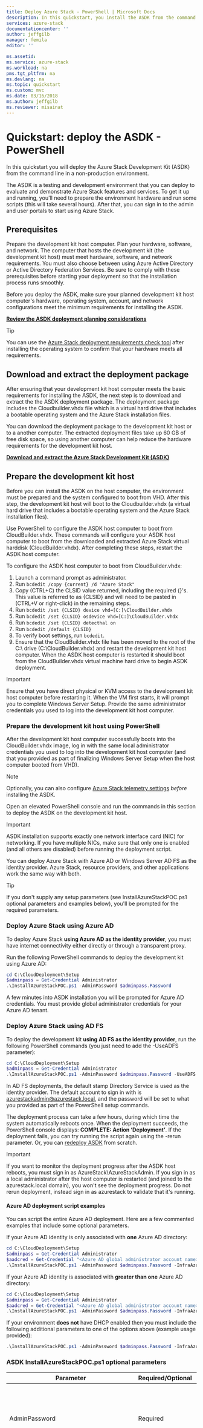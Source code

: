 ```yaml
---
title: Deploy Azure Stack - PowerShell | Microsoft Docs
description: In this quickstart, you install the ASDK from the command line.
services: azure-stack
documentationcenter: ''
author: jeffgilb
manager: femila
editor: ''

ms.assetid: 
ms.service: azure-stack
ms.workload: na
pms.tgt_pltfrm: na
ms.devlang: na
ms.topic: quickstart
ms.custom: mvc
ms.date: 03/16/2018
ms.author: jeffgilb
ms.reviewer: misainat
---
```


# Quickstart: deploy the ASDK - PowerShell
In this quickstart you will deploy the Azure Stack Development Kit (ASDK) from the command line in a non-production environment. 

The ASDK is a testing and development environment that you can deploy to evaluate and demonstrate Azure Stack features and services. To get it up and running, you'll need to prepare the environment hardware and run some scripts (this will take several hours). After that, you can sign in to the admin and user portals to start using Azure Stack.

## Prerequisites 
Prepare the development kit host computer. Plan your hardware, software, and network. The computer that hosts the development kit (the development kit host) must meet hardware, software, and network requirements. You must also choose between using Azure Active Directory or Active Directory Federation Services. Be sure to comply with these prerequisites before starting your deployment so that the installation process runs smoothly. 

Before you deploy the ASDK, make sure your planned development kit host computer's hardware, operating system, account, and network configurations meet the minimum requirements for installing the ASDK.

**[Review the ASDK deployment planning considerations](asdk-deploy-considerations.md)**

> [!TIP]
> You can use the [Azure Stack deployment requirements check tool](https://gallery.technet.microsoft.com/Deployment-Checker-for-50e0f51b) after installing the operating system to confirm that your hardware meets all requirements.

## Download and extract the deployment package
After ensuring that your development kit host computer meets the basic requirements for installing the ASDK, the next step is to download and extract the the ASDK deployment package. The deployment package includes the Cloudbuilder.vhdx file which is a virtual hard drive that includes a bootable operating system and the Azure Stack installation files.

You can download the deployment package to the development kit host or to a another computer. The extracted deployment files take up 60 GB of free disk space, so using another computer can help reduce the hardware requirements for the development kit host.

**[Download and extract the Azure Stack Development Kit (ASDK)](asdk-download.md)**

## Prepare the development kit host
Before you can install the ASDK on the host computer, the environment must be prepared and the system configured to boot from VHD. After this step, the development kit host will boot to the Cloudbuilder.vhdx (a virtual hard drive that includes a bootable operating system and the Azure Stack installation files).

Use PowerShell to configure the ASDK host computer to boot from CloudBuilder.vhdx. These commands will configure your ASDK host computer to boot from the downloaded and extracted Azure Stack virtual harddisk (CloudBuilder.vhdx). After completing these steps, restart the ASDK host computer.

To configure the ASDK host computer to boot from CloudBuilder.vhdx:

  1. Launch a command prompt as administrator.
  2. Run `bcdedit /copy {current} /d "Azure Stack"`
  3. Copy (CTRL+C) the CLSID value returned, including the required {}'s. This value is referred to as {CLSID} and will need to be pasted in (CTRL+V or right-click) in the remaining steps.
  4. Run `bcdedit /set {CLSID} device vhd=[C:]\CloudBuilder.vhdx` 
  5. Run `bcdedit /set {CLSID} osdevice vhd=[C:]\CloudBuilder.vhdx` 
  6. Run `bcdedit /set {CLSID} detecthal on` 
  7. Run `bcdedit /default {CLSID}`
  8. To verify boot settings, run `bcdedit`. 
  9. Ensure that the CloudBuilder.vhdx file has been moved to the root of the C:\ drive (C:\CloudBuilder.vhdx) and restart the development kit host computer. When the ASDK host computer is restarted it should boot from the CloudBuilder.vhdx virtual machine hard drive to begin ASDK deployment. 

> [!IMPORTANT]
> Ensure that you have direct physical or KVM access to the development kit host computer before restarting it. When the VM first starts, it will prompt you to complete Windows Server Setup. Provide the same administrator credentials you used to log into the development kit host computer. 

### Prepare the development kit host using PowerShell 
After the development kit host computer successfully boots into the CloudBuilder.vhdx image, log in with the same local administrator credentials you used to log into the development kit host computer (and that you provided as part of finalizing Windows Server Setup when the host computer booted from VHD). 

> [!NOTE]
> Optionally, you can also configure [Azure Stack telemetry settings](asdk-telemetry.md) *before* installing the ASDK.

Open an elevated PowerShell console and run the commands in this section to deploy the ASDK on the development kit host.

> [!IMPORTANT] 
> ASDK installation supports exactly one network interface card (NIC) for networking. If you have multiple NICs, make sure that only one is enabled (and all others are disabled) before running the deployment script.

You can deploy Azure Stack with Azure AD or Windows Server AD FS as the identity provider. Azure Stack, resource providers, and other applications work the same way with both.

> [!TIP]
> If you don't supply any setup parameters (see InstallAzureStackPOC.ps1 optional parameters and examples below), you'll be prompted for the required parameters.

### Deploy Azure Stack using Azure AD 
To deploy Azure Stack **using Azure AD as the identity provider**, you must have internet connectivity either directly or through a transparent proxy. 

Run the following PowerShell commands to deploy the development kit using Azure AD:

  ```powershell
  cd C:\CloudDeployment\Setup     
  $adminpass = Get-Credential Administrator     
  .\InstallAzureStackPOC.ps1 -AdminPassword $adminpass.Password
  ```

A few minutes into ASDK installation you will be prompted for Azure AD credentials. You must provide global administrator credentials for your Azure AD tenant. 

### Deploy Azure Stack using AD FS 
To deploy the development kit **using AD FS as the identity provider**, run the following PowerShell commands (you just need to add the -UseADFS parameter): 

  ```powershell
  cd C:\CloudDeployment\Setup     
  $adminpass = Get-Credential Administrator 
  .\InstallAzureStackPOC.ps1 -AdminPassword $adminpass.Password -UseADFS
  ```

In AD FS deployments, the default stamp Directory Service is used as the identity provider. The default account to sign in with is azurestackadmin@azurestack.local, and the password will be set to what you provided as part of the PowerShell setup commands.

The deployment process can take a few hours, during which time the system automatically reboots once. When the deployment succeeds, the PowerShell console displays: **COMPLETE: Action ‘Deployment’**. If the deployment fails, you can try running the script again using the -rerun parameter. Or, you can [redeploy ASDK](.\azure-stack-redeploy.md) from scratch.

> [!IMPORTANT]
> If you want to monitor the deployment progress after the ASDK host reboots, you must sign in as AzureStack\AzureStackAdmin. If you sign in as a local administrator after the host computer is restarted (and joined to the azurestack.local domain), you won't see the deployment progress. Do not rerun deployment, instead sign in as azurestack to validate that it's running.


#### Azure AD deployment script examples
You can script the entire Azure AD deployment. Here are a few commented examples that include some optional parameters.

If your Azure AD identity is only associated with **one** Azure AD directory:
```powershell
cd C:\CloudDeployment\Setup 
$adminpass = Get-Credential Administrator 
$aadcred = Get-Credential "<Azure AD global administrator account name>" 
.\InstallAzureStackPOC.ps1 -AdminPassword $adminpass.Password -InfraAzureDirectoryTenantAdminCredential $aadcred -TimeServer 52.168.138.145 #Example time server IP address.
```

If your Azure AD identity is associated with **greater than one** Azure AD directory:
```powershell
cd C:\CloudDeployment\Setup 
$adminpass = Get-Credential Administrator 
$aadcred = Get-Credential "<Azure AD global administrator account name>" #Example: user@AADDirName.onmicrosoft.com 
.\InstallAzureStackPOC.ps1 -AdminPassword $adminpass.Password -InfraAzureDirectoryTenantAdminCredential $aadcred -InfraAzureDirectoryTenantName "<Azure AD directory in the form of domainname.onmicrosoft.com or an Azure AD verified custom domain name>" -TimeServer 52.168.138.145 #Example time server IP address.
```

If your environment **does not** have DHCP enabled then you must include the following additional parameters to one of the options above (example usage provided): 

```powershell
.\InstallAzureStackPOC.ps1 -AdminPassword $adminpass.Password -InfraAzureDirectoryTenantAdminCredential $aadcred -NatIPv4Subnet 10.10.10.0/24 -NatIPv4Address 10.10.10.3 -NatIPv4DefaultGateway 10.10.10.1 -TimeServer 10.222.112.26
```

### ASDK InstallAzureStackPOC.ps1 optional parameters
|Parameter|Required/Optional|Description|
|-----|-----|-----|
|AdminPassword|Required|Sets the local administrator account and all other user accounts on all the virtual machines created as part of development kit deployment. This password must match the current local administrator password on the host.|
|InfraAzureDirectoryTenantName|Required|Sets the tenant directory. Use this parameter to specify a specific directory where the AAD account has permissions to manage multiple directories. Full Name of an AAD Directory Tenant in the format of .onmicrosoft.com or an Azure AD verified custom domain name.|
|TimeServer|Required|Use this parameter to specify a specific time server. This parameter must be provided as a valid time server IP address. Server names are not supported.|
|InfraAzureDirectoryTenantAdminCredential|Optional|Sets the Azure Active Directory user name and password. These Azure credentials must be an Org ID.|
|InfraAzureEnvironment|Optional|Select the Azure Environment with which you want to register this Azure Stack deployment. Options include Public Azure, Azure - China, Azure - US Government.|
|DNSForwarder|Optional|A DNS server is created as part of the Azure Stack deployment. To allow computers inside the solution to resolve names outside of the stamp, provide your existing infrastructure DNS server. The in-stamp DNS server forwards unknown name resolution requests to this server.|
|NatIPv4Address|Required for DHCP NAT support|Sets a static IP address for MAS-BGPNAT01. Only use this parameter if the DHCP can’t assign a valid IP address to access the Internet.|
|NatIPv4Subnet|Required for DHCP NAT support|IP Subnet prefix used for DHCP over NAT support. Only use this parameter if the DHCP can’t assign a valid IP address to access the Internet.|
|PublicVlanId|Optional|Sets the VLAN ID. Only use this parameter if the host and MAS-BGPNAT01 must configure VLAN ID to access the physical network (and Internet). For example, .\InstallAzureStackPOC.ps1 -Verbose -PublicVLan 305|
|Rerun|Optional|Use this flag to rerun deployment. All previous input is used. Re-entering data previously provided is not supported because several unique values are generated and used for deployment.|


## Post-deployment configurations
After installing the ASDK, there are a few recommended post-installation checks and configuration changes that should be made. You can validate your installation was installed successfully using the test-AzureStack cmdlet, and install Azure Stack PowerShell and GitHub tools. 

You should also reset the password expiration policy to make sure that the password for the development kit host doesn't expire before your evaluation period ends.

> [!NOTE]
> Optionally, you can also configure [Azure Stack telemetry settings](asdk-telemetry.md) *after* installing the ASDK.

**[Post ASDK deployment tasks](asdk-post-deploy.md)**


## Next steps
Congratulations! After completing these steps, you’ll have a development kit environment with both [administrator](https://adminportal.local.azurestack.external) and [user](https://portal.local.azurestack.external) portals. 

In this quickstart, you deployed the ASDK from the command line. To start evaluating the ASDK, continue on to the tutorial for adding a marketpace item.
> [!div class="nextstepaction"]
> [Add an Azure Stack marketplace item](./asdk-marketplace-item.md)


